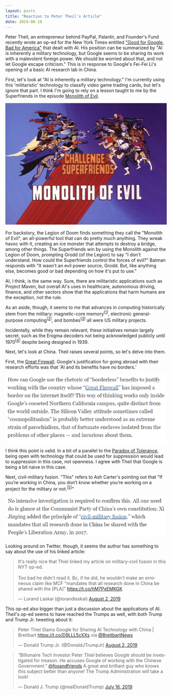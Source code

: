 ```yaml
---
layout: posts
title: "Reaction to Peter Theil's Article"
date: 2019-08-10
---
```


Peter Theil, an entrepreneur behind PayPal, Palantir, and Founder's Fund recently wrote an op-ed for the New York Times entitled ["Good for Google, Bad for America"](https://www.nytimes.com/2019/08/01/opinion/peter-thiel-google.html) that dealt with AI. His position can be summarized by "AI is inherently a military technology, but Google seems to be sharing its work with a malevolent foreign power. We should be worried about that, and not let Google escape criticism." This is in response to Google's Fei-Fei Li's opening of a basic AI research lab in China.

First, let's look at "AI is inherently a military technology." I'm currently using this 'militaristic' technology to classify video game trading cards, but let's ignore that part. I think I'm going to rely on a lesson taught to me by the Superfriends in the episode [Monolith of Evil](https://www.imdb.com/title/tt0776309/).

<img src="/assets/img/posts/2019-8-10-Reaction-to-Theil/superfriends.jpg">

For backstory, the Legion of Doom finds something they call the "Monolith of Evil", an all-powerful tool that can do pretty much anything. They wreak havoc with it, creating an ice monster that attempts to destroy a bridge, among other things. The Superfriends win by using the Monolith against the Legion of Doom, prompting Grodd (of the Legion) to say "I don't understand. How could the Superfriends control the forces of evil?" Batman responds with "It wasn't an evil power source, Grodd. But, like anything else, becomes good or bad depending on how it's put to use."

AI, I think, is the same way. Sure, there are militaristic applications such as Project Maven, but overall AI's uses in healthcare, autonomous driving, finance, and other sectors show that the applications that harm humans are the exception, not the rule.

As an aside, though, it seems to me that advances in computing historically stem from the military: magnetic-core memory<sup>[[1](https://en.wikipedia.org/wiki/Whirlwind_I)]</sup>, electronic general-purpose computing<sup>[[2](https://en.wikipedia.org/wiki/ENIAC)]</sup>, and bombes<sup>[[3](https://en.wikipedia.org/wiki/Bombe)]</sup> all were US military projects.

Incidentally, while they remain relevant, these initiatives remain largely secret, such as the Enigma decoders not being acknowledged publicly until 1970<sup>[[4](https://en.wikipedia.org/wiki/Enigma_machine#Surviving_machines)]</sup> despite being designed in 1939.

Next, let's look at China. Theil raises several points, so let's delve into them.

First, the [Great Firewall](https://en.wikipedia.org/wiki/Great_Firewall). Google's justification for going abroad with their research efforts was that 'AI and its benefits have no borders.'

<img src="/assets/img/posts/2019-8-10-Reaction-to-Theil/firewall.png">

I think this point is valid. In a bit of a parallel to the [Paradox of Tolerance](https://en.wikipedia.org/wiki/Paradox_of_tolerance), being open with technology that could be used for suppression would lead to suppression in this case, not openness. I agree with Theil that Google is being a bit naive in this case.

Next, civil-military fusion. "This" refers to Ash Carter's pointing out that "If you’re working in China, you don’t know whether you’re working on a project for the military or not.<sup>[[5](https://www.cnbc.com/2019/07/18/ex-defense-secretary-ash-carter-google-has-a-duty-to-the-us-not-china.html)]</sup>"

<img src="/assets/img/posts/2019-8-10-Reaction-to-Theil/civil-military-fusion.png">

Looking around on Twitter, though, it seems the author has something to say about the use of his linked article:

<blockquote class="twitter-tweet"><p lang="en" dir="ltr">It&#39;s really nice that Thiel linked my article on military-civil fusion in this NYT op-ed. <br><br>Too bad he didn&#39;t read it. Bc, if he did, he wouldn&#39;t make an erroneous claim like MCF &quot;mandates that all research done in China be shared with the [PLA]&quot; <a href="https://t.co/hM7PxEMKGK">https://t.co/hM7PxEMKGK</a></p>&mdash; Lorand Laskai (@lorandlaskai) <a href="https://twitter.com/lorandlaskai/status/1157314963821735936?ref_src=twsrc%5Etfw">August 2, 2019</a></blockquote> <script async src="https://platform.twitter.com/widgets.js" charset="utf-8"></script>

This op-ed also bigger than just a discussion about the applications of AI. Theil's op-ed seems to have reached the Trumps as well, with both Trump and Trump Jr. tweeting about it:

<blockquote class="twitter-tweet"><p lang="en" dir="ltr">Peter Thiel Slams Google for Sharing AI Technology with China | Breitbart <a href="https://t.co/D9LLL5cXXs">https://t.co/D9LLL5cXXs</a> via <a href="https://twitter.com/BreitbartNews?ref_src=twsrc%5Etfw">@BreitbartNews</a></p>&mdash; Donald Trump Jr. (@DonaldJTrumpJr) <a href="https://twitter.com/DonaldJTrumpJr/status/1157420939392540672?ref_src=twsrc%5Etfw">August 2, 2019</a></blockquote> <script async src="https://platform.twitter.com/widgets.js" charset="utf-8"></script>

<blockquote class="twitter-tweet" data-lang="en"><p lang="en" dir="ltr">“Billionaire Tech Investor Peter Thiel believes Google should be investigated for treason. He accuses Google of working with the Chinese Government.” <a href="https://twitter.com/foxandfriends?ref_src=twsrc%5Etfw">@foxandfriends</a>  A great and brilliant guy who knows this subject better than anyone! The Trump Administration will take a look!</p>&mdash; Donald J. Trump (@realDonaldTrump) <a href="https://twitter.com/realDonaldTrump/status/1151095675213553664?ref_src=twsrc%5Etfw">July 16, 2019</a></blockquote>
<script async src="https://platform.twitter.com/widgets.js" charset="utf-8"></script>
